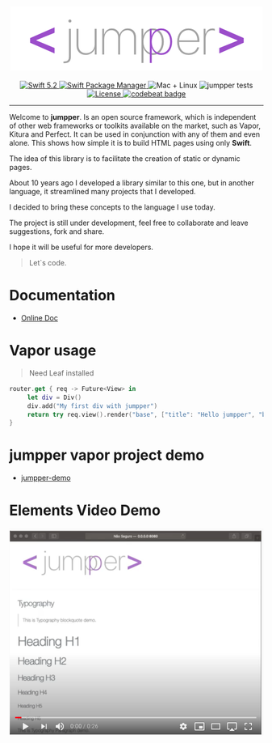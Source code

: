 <p align="center">
    <img src="doc/banner.png" width="500" height="127" alt="jumpper">
    <br>
    <br>
    <a href="https://swift.org">
        <img src="http://img.shields.io/badge/swift-5.2-brightgreen.svg" alt="Swift 5.2">
    </a>
    <a href="https://swift.org/package-manager">
        <img src="https://img.shields.io/badge/swiftpm-compatible-brightgreen.svg?style=flat" alt="Swift Package Manager" />
    </a>
    <img src="https://img.shields.io/badge/platforms-mac+linux-brightgreen.svg?style=flat" alt="Mac + Linux" />
    <img src="https://github.com/jumpper/jumpper/workflows/Swift/badge.svg?branch=develop" alt="jumpper tests" />
    <a href="https://raw.githubusercontent.com/jumpper/jumpper/develop/LICENSE">
    	<img src="https://img.shields.io/github/license/jumpper/jumpper" alt="License" />
    </a>
    <a href="https://codebeat.co/a/michel-anderson-lutz-teixeira/projects/github-com-jumpper-jumpper-develop">
    	<img src="https://codebeat.co/badges/31d5d9f4-77af-4e51-9523-30f55ae9a069" alt="codebeat badge" />
    </a>
</p>

-----

Welcome to **jumpper**. Is an open source framework, which is independent of other web frameworks or toolkits available on the market, such as Vapor, Kitura and Perfect. It can be used in conjunction with any of them and even alone. This shows how simple it is to build HTML pages using only **Swift**.

The idea of this library is to facilitate the creation of static or dynamic pages.

About 10 years ago I developed a library similar to this one, but in another language, it streamlined many projects that I developed.

I decided to bring these concepts to the language I use today.

The project is still under development, feel free to collaborate and leave suggestions, fork and share.

I hope it will be useful for more developers.

> Let`s code.


# Documentation

- [Online Doc](http://jumpper-docs.micheltlutz.me)

# Vapor usage

> Need Leaf installed

```swift 
router.get { req -> Future<View> in
     let div = Div()
     div.add("My first div with jumpper")
     return try req.view().render("base", ["title": "Hello jumpper", "body": div.getString()])
}
```
# jumpper vapor project demo

- [jumpper-demo](https://github.com/jumpper/jumpper-demo)

# Elements Video Demo

[![Watch the video](doc/thumb_video.png)](https://youtu.be/p3vQgugZ0ZQ)
